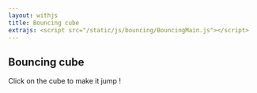 ```yaml
---
layout: withjs
title: Bouncing cube
extrajs: <script src="/static/js/bouncing/BouncingMain.js"></script>
---
```

## Bouncing cube

Click on the cube to make it jump !

<div id="container"></div>

